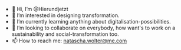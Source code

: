 - 👋 Hi, I’m @Hierundjetzt
- 👀 I’m interested in designing transformation.
- 🌱 I’m currently learning anything about digitalisation-possibilities.
- 💞️ I’m looking to collaborate on everybody, how want's to work on a sustainability and social-transformation too.
- 📫 How to reach me: natascha.wolter@me.com

<!---
Hierundjetzt/Hierundjetzt is a ✨ special ✨ repository because its `README.md` (this file) appears on your GitHub profile.
You can click the Preview link to take a look at your changes.
--->
